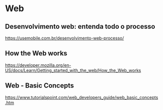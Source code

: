 # Web

## Desenvolvimento web: entenda todo o processo
https://usemobile.com.br/desenvolvimento-web-processo/

## How the Web works
https://developer.mozilla.org/en-US/docs/Learn/Getting_started_with_the_web/How_the_Web_works

## Web - Basic Concepts
https://www.tutorialspoint.com/web_developers_guide/web_basic_concepts.htm
